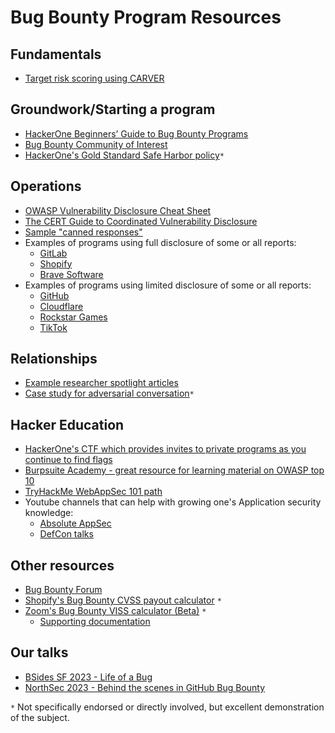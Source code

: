 # Bug Bounty Program Resources

## Fundamentals
- [Target risk scoring using CARVER](https://en.wikipedia.org/wiki/CARVER_matrix)

## Groundwork/Starting a program
- [HackerOne Beginners’ Guide to Bug Bounty Programs](https://www.hackerone.com/resources/e-book/the-beginners-guide-to-bug-bounty-programs-1)
- [Bug Bounty Community of Interest](https://bugbountycoi.org/)
- [HackerOne's Gold Standard Safe Harbor policy](https://hackerone.com/security/safe_harbor)`*`

## Operations
- [OWASP Vulnerability Disclosure Cheat Sheet](https://cheatsheetseries.owasp.org/cheatsheets/Vulnerability_Disclosure_Cheat_Sheet.html)
- [The CERT Guide to Coordinated Vulnerability Disclosure](https://vuls.cert.org/confluence/display/CVD/The+CERT+Guide+to+Coordinated+Vulnerability+Disclosure)
- [Sample "canned responses"](canned_replies.md)
- Examples of programs using full disclosure of some or all reports:
    - [GitLab](https://hackerone.com/gitlab/hacktivity)
    - [Shopify](https://hackerone.com/shopify/hacktivity)
    - [Brave Software](https://hackerone.com/brave/hacktivity)
- Examples of programs using limited disclosure of some or all reports:
    - [GitHub](https://hackerone.com/github/hacktivity)
    - [Cloudflare](https://hackerone.com/cloudflare/hacktivity)
    - [Rockstar Games](https://hackerone.com/rockstargames/hacktivity)
    - [TikTok](https://hackerone.com/tiktok/hacktivity)

## Relationships
- [Example researcher spotlight articles](https://github.blog/?s=cybersecurity+spotlight)
- [Case study for adversarial conversation](https://bitbucket.org/snakeyaml/snakeyaml/issues/561/cve-2022-1471-vulnerability-in)`*`

## Hacker Education
- [HackerOne's CTF which provides invites to private programs as you continue to find flags](https://ctf.hacker101.com/)
- [Burpsuite Academy - great resource for learning material on OWASP top 10](https://portswigger.net/web-security)
- [TryHackMe WebAppSec 101 path](https://tryhackme.com/room/webappsec101)
- Youtube channels that can help with growing one's Application security knowledge:
  - [Absolute AppSec](https://www.youtube.com/c/AbsoluteAppSec)
  - [DefCon talks](https://www.youtube.com/user/DEFCONConference/videos)

## Other resources
- [Bug Bounty Forum](https://bugbountyforum.com/)
- [Shopify's Bug Bounty CVSS payout calculator](https://shopify.github.io/appsec/cvss_calculator/) `*`
- [Zoom's Bug Bounty VISS calculator (Beta)](https://viss.zoom.com/calculator#VISS:0.1;T:10/I:10/D:10;PLI:NA/ICI:N/III:N/IAI:N/ITN:NA/STN:NA/DTN:NA/TIM:N/DCI:N/DII:N/DAI:N/DCL:N/UCI:NA) `*`
    - [Supporting documentation](https://viss.zoom.com/specifications)
    
## Our talks
- [BSides SF 2023 - Life of a Bug](https://www.youtube.com/watch?v=C2EU_Gg7IHE)
- [NorthSec 2023 - Behind the scenes in GitHub Bug Bounty](https://www.youtube.com/watch?v=ge67z-YxjIA&t=27135s)

`*` Not specifically endorsed or directly involved, but excellent demonstration of the subject.
